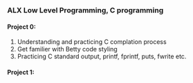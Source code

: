 ### ALX Low Level Programming, C programming
#### Project 0:
1) Understanding and practicing C complation process
2) Get familier with Betty code styling
3) Practicing C standard output, printf, fprintf, puts, fwrite etc.

#### Project 1:
